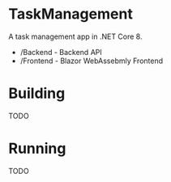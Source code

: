 # TaskManagement

A task management app in .NET Core 8.

- /Backend - Backend API
- /Frontend - Blazor WebAssebmly Frontend

# Building
TODO

# Running
TODO